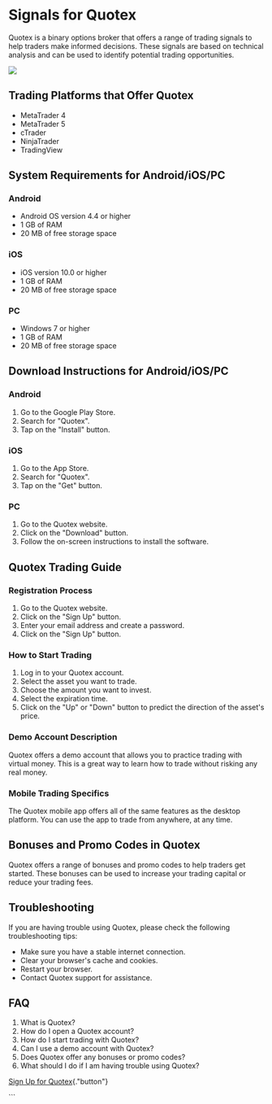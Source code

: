 # Signals for Quotex

Quotex is a binary options broker that offers a range of trading signals
to help traders make informed decisions. These signals are based on
technical analysis and can be used to identify potential trading
opportunities.

[![](https://static.quotex.io/files/4_en/300_250.jpg)](https://traff.sbs/brokerqxlid)

## Trading Platforms that Offer Quotex

-   MetaTrader 4
-   MetaTrader 5
-   cTrader
-   NinjaTrader
-   TradingView

## System Requirements for Android/iOS/PC

### Android

-   Android OS version 4.4 or higher
-   1 GB of RAM
-   20 MB of free storage space

### iOS

-   iOS version 10.0 or higher
-   1 GB of RAM
-   20 MB of free storage space

### PC

-   Windows 7 or higher
-   1 GB of RAM
-   20 MB of free storage space

## Download Instructions for Android/iOS/PC

### Android

1.  Go to the Google Play Store.
2.  Search for "Quotex".
3.  Tap on the "Install" button.

### iOS

1.  Go to the App Store.
2.  Search for "Quotex".
3.  Tap on the "Get" button.

### PC

1.  Go to the Quotex website.
2.  Click on the "Download" button.
3.  Follow the on-screen instructions to install the software.

## Quotex Trading Guide

### Registration Process

1.  Go to the Quotex website.
2.  Click on the "Sign Up" button.
3.  Enter your email address and create a password.
4.  Click on the "Sign Up" button.

### How to Start Trading

1.  Log in to your Quotex account.
2.  Select the asset you want to trade.
3.  Choose the amount you want to invest.
4.  Select the expiration time.
5.  Click on the "Up" or "Down" button to predict the
    direction of the asset\'s price.

### Demo Account Description

Quotex offers a demo account that allows you to practice trading with
virtual money. This is a great way to learn how to trade without risking
any real money.

### Mobile Trading Specifics

The Quotex mobile app offers all of the same features as the desktop
platform. You can use the app to trade from anywhere, at any time.

## Bonuses and Promo Codes in Quotex

Quotex offers a range of bonuses and promo codes to help traders get
started. These bonuses can be used to increase your trading capital or
reduce your trading fees.

## Troubleshooting

If you are having trouble using Quotex, please check the following
troubleshooting tips:

-   Make sure you have a stable internet connection.
-   Clear your browser\'s cache and cookies.
-   Restart your browser.
-   Contact Quotex support for assistance.

## FAQ

1.  What is Quotex?
2.  How do I open a Quotex account?
3.  How do I start trading with Quotex?
4.  Can I use a demo account with Quotex?
5.  Does Quotex offer any bonuses or promo codes?
6.  What should I do if I am having trouble using Quotex?

[Sign Up for
Quotex](\%22https://traff.sbs/brokerqxlid\%22){."button"}

\`\`\`

